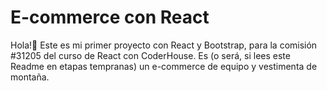 # E-commerce con React

Hola!👋
Este es mi primer proyecto con React y Bootstrap, para la comisión #31205 del curso de React con CoderHouse.
Es (o será, si lees este Readme en etapas tempranas) un e-commerce de equipo y vestimenta de montaña.
